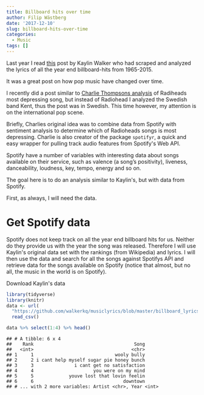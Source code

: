 ```yaml
---
title: Billboard hits over time
author: Filip Wästberg
date: '2017-12-10'
slug: billboard-hits-over-time
categories:
  - Music
tags: []
---
```


Last year I read [this](http://kaylinwalker.com/50-years-of-pop-music/) post by Kaylin Walker who had scraped and analyzed the lyrics of all the year end billboard-hits from 1965-2015.

It was a great post on how pop music have changed over time.

I recently did a post similar to [Charlie Thompsons analysis](www.rcharlie.com/post/fitter-happier/) of Radiheads most depressing song, but instead of Radiohead I analyzed the Swedish band Kent, thus the post was in Swedish. This time however, my attention is on the international pop scene.

Briefly, Charlies original idea was to combine data from Spotify with sentiment analysis to determine which of Radioheads songs is most depressing. Charlie is also creator of the package `spotifyr`, a quick and easy wrapper for pulling track audio features from Spotify's Web API.

Spotify have a number of variables with interesting data about songs available on their service, such as valence (a song’s positivity), liveness, danceability, loudness, key, tempo, energy and so on. 

The goal here is to do an analysis similar to Kaylin's, but with data from Spotify.

First, as always, I will need the data.

# Get Spotify data
Spotify does not keep track on all the year end billboard hits for us. Neither do they provide us with the year the song was released. Therefore I will use Kaylin's original data set with the rankings (from Wikipedia) and lyrics. I will then use the data and search for all the songs against Spotifys API and retrieve data for the songs available on Spotify (notice that almost, but no all, the music in the world is on Spotify). 

Download Kaylin's data


```r
library(tidyverse)
library(knitr)
data <- url(
  "https://github.com/walkerkq/musiclyrics/blob/master/billboard_lyrics_1964-2015.csv?raw=true") %>%
  read_csv()

data %>% select(1:4) %>% head()
```

```
## # A tibble: 6 x 4
##    Rank                                     Song
##   <int>                                    <chr>
## 1     1                              wooly bully
## 2     2 i cant help myself sugar pie honey bunch
## 3     3               i cant get no satisfaction
## 4     4                      you were on my mind
## 5     5             youve lost that lovin feelin
## 6     6                                 downtown
## # ... with 2 more variables: Artist <chr>, Year <int>
```
